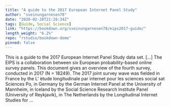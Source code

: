 ```yaml
---
title: "A guide to the 2017 European Internet Panel Study"
author: "sveinungarnesen78"
date: "2020-02-28T21:28:34Z"
tags: [Guide, Social Science]
link: "https://bookdown.org/sveinungarnesen78/eips2017-guide/"
length_weight: "6.2%"
repo: "rstudio/bookdown-demo"
pinned: false
---
```


This is a guide to the 2017 European Internet Panel Study data set. [...] The EIPS is a collaboration between six European probability-based online survey panels. This document gives an overview of the fourth survey, conducted in 2017 (N = 18249). The 2017 joint survey wave was fielded in France by the L’ ́etude longitudinale par internet pour les sciences social sat Sciences Po, in Germany by the German Internet Panel at the University of Mannheim, in Iceland by the Social Science Research Institute Panel (University of Reykjavik), in The Netherlands by the Longitudinal Internet Studies for ...
